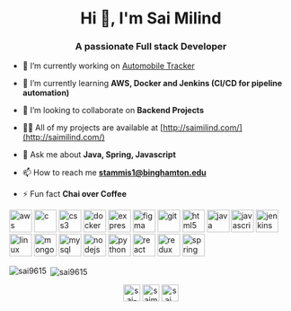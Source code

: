 <h1 align="center">Hi 👋, I'm Sai Milind</h1>
<h3 align="center">A passionate Full stack Developer</h3>

- 🔭 I’m currently working on [Automobile Tracker](https://github.com/sai9615/Automobile_Tracker.git)

- 🌱 I’m currently learning **AWS, Docker and Jenkins (CI/CD for pipeline automation)**

- 👯 I’m looking to collaborate on **Backend Projects**

- 👨‍💻 All of my projects are available at [http://saimilind.com/](http://saimilind.com/)

- 💬 Ask me about **Java, Spring, Javascript**

- 📫 How to reach me **stammis1@binghamton.edu**

- ⚡ Fun fact **Chai over Coffee**

<p align="left"><img src="https://devicons.github.io/devicon/devicon.git/icons/amazonwebservices/amazonwebservices-original-wordmark.svg" alt="aws" width="40" height="40"/> <img src="https://devicons.github.io/devicon/devicon.git/icons/c/c-original.svg" alt="c" width="40" height="40"/> <img src="https://devicons.github.io/devicon/devicon.git/icons/css3/css3-original-wordmark.svg" alt="css3" width="40" height="40"/> <img src="https://devicons.github.io/devicon/devicon.git/icons/docker/docker-original-wordmark.svg" alt="docker" width="40" height="40"/> <img src="https://devicons.github.io/devicon/devicon.git/icons/express/express-original-wordmark.svg" alt="express" width="40" height="40"/> <img src="https://www.vectorlogo.zone/logos/figma/figma-icon.svg" alt="figma" width="40" height="40"/> <img src="https://www.vectorlogo.zone/logos/git-scm/git-scm-icon.svg" alt="git" width="40" height="40"/> <img src="https://devicons.github.io/devicon/devicon.git/icons/html5/html5-original-wordmark.svg" alt="html5" width="40" height="40"/> <img src="https://devicons.github.io/devicon/devicon.git/icons/java/java-original-wordmark.svg" alt="java" width="40" height="40"/> <img src="https://devicons.github.io/devicon/devicon.git/icons/javascript/javascript-original.svg" alt="javascript" width="40" height="40"/> <img src="https://www.vectorlogo.zone/logos/jenkins/jenkins-icon.svg" alt="jenkins" width="40" height="40"/> <img src="https://devicons.github.io/devicon/devicon.git/icons/linux/linux-original.svg" alt="linux" width="40" height="40"/> <img src="https://devicons.github.io/devicon/devicon.git/icons/mongodb/mongodb-original-wordmark.svg" alt="mongodb" width="40" height="40"/> <img src="https://devicons.github.io/devicon/devicon.git/icons/mysql/mysql-original-wordmark.svg" alt="mysql" width="40" height="40"/> <img src="https://devicons.github.io/devicon/devicon.git/icons/nodejs/nodejs-original-wordmark.svg" alt="nodejs" width="40" height="40"/> <img src="https://devicons.github.io/devicon/devicon.git/icons/python/python-original.svg" alt="python" width="40" height="40"/> <img src="https://devicons.github.io/devicon/devicon.git/icons/react/react-original-wordmark.svg" alt="react" width="40" height="40"/> <img src="https://devicons.github.io/devicon/devicon.git/icons/redux/redux-original.svg" alt="redux" width="40" height="40"/> <img src="https://www.vectorlogo.zone/logos/springio/springio-icon.svg" alt="spring" width="40" height="40"/></p><p><img align="left" src="https://github-readme-stats.vercel.app/api/top-langs/?username=sai9615&layout=compact&hide=html" alt="sai9615" /></p>

<p>&nbsp;<img align="center" src="https://github-readme-stats.vercel.app/api?username=sai9615&show_icons=true" alt="sai9615" /></p>

<p align="center">
<a href="https://linkedin.com/in/sai-milind-tammisetti" target="blank"><img align="center" src="https://cdn.jsdelivr.net/npm/simple-icons@3.0.1/icons/linkedin.svg" alt="sai-milind-tammisetti" height="30" width="30" /></a>
<a href="https://fb.com/saimilind08" target="blank"><img align="center" src="https://cdn.jsdelivr.net/npm/simple-icons@3.0.1/icons/facebook.svg" alt="saimilind08" height="30" width="30" /></a>
<a href="https://instagram.com/sai_milind" target="blank"><img align="center" src="https://cdn.jsdelivr.net/npm/simple-icons@3.0.1/icons/instagram.svg" alt="sai_milind" height="30" width="30" /></a>
</p>